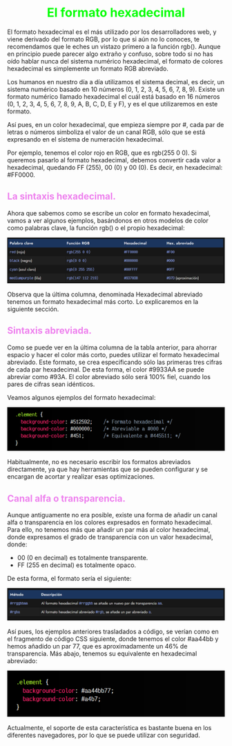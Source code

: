 # <span style="color:lime"><center>El formato hexadecimal</center></span>

El formato hexadecimal es el más utilizado por los desarrolladores web, y viene derivado del formato RGB, por lo que si aún no lo conoces, te recomendamos que le eches un vistazo primero a la función rgb(). Aunque en principio puede parecer algo extraño y confuso, sobre todo si no has oído hablar nunca del sistema numérico hexadecimal, el formato de colores hexadecimal es simplemente un formato RGB abreviado.

Los humanos en nuestro día a día utilizamos el sistema decimal, es decir, un sistema numérico basado en 10 números (0, 1, 2, 3, 4, 5, 6, 7, 8, 9). Existe un formato numérico llamado hexadecimal el cuál está basado en 16 números (0, 1, 2, 3, 4, 5, 6, 7, 8, 9, A, B, C, D, E y F), y es el que utilizaremos en este formato.

Así pues, en un color hexadecimal, que empieza siempre por #, cada par de letras o números simboliza el valor de un canal RGB, sólo que se está expresando en el sistema de numeración hexadecimal.

Por ejemplo, tenemos el color rojo en RGB, que es rgb(255 0 0). Si queremos pasarlo al formato hexadecimal, debemos convertir cada valor a hexadecimal, quedando FF (255), 00 (0) y 00 (0). Es decir, en hexadecimal: #FF0000.

## <span style="color:violet">La sintaxis hexadecimal.</span>
Ahora que sabemos como se escribe un color en formato hexadecimal, vamos a ver algunos ejemplos, basándonos en otros modelos de color como palabras clave, la función rgb() o el propio hexadecimal:

![alt text](./imagenes-formato-hexadecimal/image.png)

Observa que la última columna, denominada Hexadecimal abreviado tenemos un formato hexadecimal más corto. Lo explicaremos en la siguiente sección.

## <span style="color:violet">Sintaxis abreviada.</span>
Como se puede ver en la última columna de la tabla anterior, para ahorrar espacio y hacer el color más corto, puedes utilizar el formato hexadecimal abreviado. Este formato, se crea especificando sólo las primeras tres cifras de cada par hexadecimal. De esta forma, el color #9933AA se puede abreviar como #93A. El color abreviado sólo será 100% fiel, cuando los pares de cifras sean idénticos.

Veamos algunos ejemplos del formato hexadecimal:

![alt text](./imagenes-formato-hexadecimal/image-1.png)

Habitualmente, no es necesario escribir los formatos abreviados directamente, ya que hay herramientas que se pueden configurar y se encargan de acortar y realizar esas optimizaciones.

## <span style="color:violet">Canal alfa o transparencia.</span>
Aunque antiguamente no era posible, existe una forma de añadir un canal alfa o transparencia en los colores expresados en formato hexadecimal. Para ello, no tenemos más que añadir un par más al color hexadecimal, donde expresamos el grado de transparencia con un valor hexadecimal, donde:

 -   00 (0 en decimal) es totalmente transparente.
 -   FF (255 en decimal) es totalmente opaco.

De esta forma, el formato sería el siguiente:

![alt text](./imagenes-formato-hexadecimal/image-2.png)

Así pues, los ejemplos anteriores trasladados a código, se verían como en el fragmento de código CSS siguiente, donde tenemos el color #aa44bb y hemos añadido un par 77, que es aproximadamente un 46% de transparencia. Más abajo, tenemos su equivalente en hexadecimal abreviado:

![alt text](./imagenes-formato-hexadecimal/image-3.png)

Actualmente, el soporte de esta característica es bastante buena en los diferentes navegadores, por lo que se puede utilizar con seguridad.